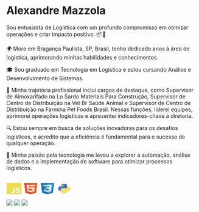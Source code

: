 
<h1>Alexandre Mazzola</h1>

Sou entusiasta de Logística com um profundo compromisso em otimizar operações e criar impacto positivo. 📦💼

🌍 Moro em Bragança Paulista, SP, Brasil, tenho dedicado anos à área de logística, aprimorando minhas habilidades e conhecimentos.

🎓 Sou graduado em Tecnologia em Logística e estou cursando  Análise e Desenvolvimento de Sistemas.

💼 Minha trajetória profissional inclui cargos de destaque, como Supervisor de Almoxarifado na Lo Sardo Materiais Para Construção, Supervisor de Centro de Distribuição na Vet Br Saúde Animal e Supervisor de Centro de Distribuição na Farmina Pet Foods Brasil. Nessas funções, liderei equipes, aprimorei operações logísticas e apresentei indicadores-chave à diretoria.

🔍 Estou sempre em busca de soluções inovadoras para os desafios logísticos, e acredito que a eficiência é fundamental para o sucesso de qualquer operação.

🚀 Minha paixão pela tecnologia me levou a explorar a automação, análise de dados e a implementação de software para otimizar processos logísticos.

<div style="display: inline_block"><br>
  <img align="center" alt="Rafa-Js" height="30" width="40" src="https://raw.githubusercontent.com/devicons/devicon/master/icons/javascript/javascript-plain.svg">
  <img align="center" alt="Rafa-HTML" height="30" width="40" src="https://raw.githubusercontent.com/devicons/devicon/master/icons/html5/html5-original.svg">
  <img align="center" alt="Rafa-CSS" height="30" width="40" src="https://raw.githubusercontent.com/devicons/devicon/master/icons/css3/css3-original.svg">
  <img align="center" alt="Rafa-Python" height="30" width="40" src="https://raw.githubusercontent.com/devicons/devicon/master/icons/python/python-original.svg">
</div>
<p></p> 
<div> 
  <a href="https://www.instagram.com/alexandre.mazzola/" target="_blank"><img src="https://img.shields.io/badge/-Instagram-%23E4405F?style=for-the-badge&logo=instagram&logoColor=white" target="_blank"></a>
  <a href = "mailto:alexandremazzola75@gmail.com"  target="_blank"><img src="https://img.shields.io/badge/-Gmail-%23333?style=for-the-badge&logo=gmail&logoColor=white" target="_blank"></a>
  <a href="https:https://www.linkedin.com/in/alexandre-mazzola-0a755336/" target="_blank"><img src="https://img.shields.io/badge/-LinkedIn-%230077B5?style=for-the-badge&logo=linkedin&logoColor=white" target="_blank"></a> 
  
</div>
